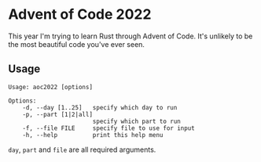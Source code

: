 # Advent of Code 2022
This year I'm trying to learn Rust through Advent of Code.
It's unlikely to be the most beautiful code you've ever seen.

## Usage
```
Usage: aoc2022 [options]

Options:
    -d, --day [1..25]   specify which day to run
    -p, --part [1|2|all]
                        specify which part to run
    -f, --file FILE     specify file to use for input
    -h, --help          print this help menu
```
`day`, `part` and `file` are all required arguments.
